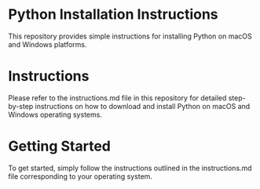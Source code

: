 # Python Installation Instructions
This repository provides simple instructions for installing Python on macOS and Windows platforms.

# Instructions
Please refer to the instructions.md file in this repository for detailed step-by-step instructions on how to download and install Python on macOS and Windows operating systems.

# Getting Started
To get started, simply follow the instructions outlined in the instructions.md file corresponding to your operating system.

